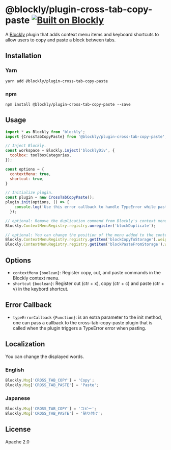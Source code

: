 # @blockly/plugin-cross-tab-copy-paste [![Built on Blockly](https://tinyurl.com/built-on-blockly)](https://github.com/google/blockly)

A [Blockly](https://www.npmjs.com/package/blockly) plugin that adds context menu items and keyboard shortcuts to allow users to copy and paste a block between tabs.

## Installation

### Yarn
```
yarn add @blockly/plugin-cross-tab-copy-paste
```

### npm
```
npm install @blockly/plugin-cross-tab-copy-paste --save
```

## Usage

```js
import * as Blockly from 'blockly';
import {CrossTabCopyPaste} from '@blockly/plugin-cross-tab-copy-paste';

// Inject Blockly.
const workspace = Blockly.inject('blocklyDiv', {
  toolbox: toolboxCategories,
});

const options = {
  contextMenu: true,
  shortcut: true,
}

// Initialize plugin.
const plugin = new CrossTabCopyPaste();
plugin.init(options, () => {
    console.log('Use this error callback to handle TypeError while pasting');
  });

// optional: Remove the duplication command from Blockly's context menu.
Blockly.ContextMenuRegistry.registry.unregister('blockDuplicate');

// optional: You can change the position of the menu added to the context menu.
Blockly.ContextMenuRegistry.registry.getItem('blockCopyToStorage').weight = 2;
Blockly.ContextMenuRegistry.registry.getItem('blockPasteFromStorage').weight = 3;
```

## Options
- `contextMenu` `{boolean}`: Register copy, cut, and paste commands in the Blockly context menu.
- `shortcut` `{boolean}`: Register cut (ctr + x), copy (ctr + c) and paste (ctr + v) in the keybord shortcut.

## Error Callback
- `typeErrorCallback` `{Function}`: is an extra parameter to the init method, one can pass a callback to the cross-tab-copy-paste plugin that is called when the plugin triggers a TypeError error when pasting.
## Localization
You can change the displayed words.
### English
```js
Blockly.Msg['CROSS_TAB_COPY'] = 'Copy';
Blockly.Msg['CROSS_TAB_PASTE'] = 'Paste';
```

### Japanese
```js
Blockly.Msg['CROSS_TAB_COPY'] = 'コピー';
Blockly.Msg['CROSS_TAB_PASTE'] = '貼り付け';
```

## License
Apache 2.0
